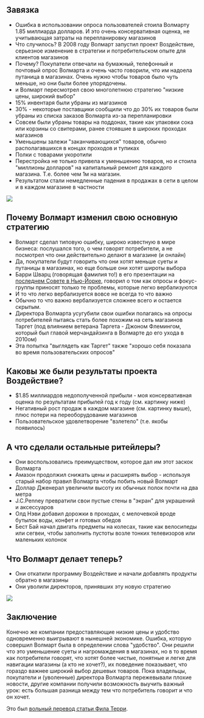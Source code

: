 ## Завязка
* Ошибка в использовании опроса пользователей стоила Волмарту 1.85 миллиарда долларов. И это очень консервативная оценка, не учитывающая затраты на перепланировку магазинов
* Что случилось? В 2008 году Волмарт запустил проект Воздействие, серьезное изменение в стратегии и потребительском опыте для клиентов магазинов
* Почему? Покупатели отвечали на бумажный, телефонный и почтовый опрос Волмарта и очень часто говорили, что им надоела путаница в магазинах. Очень нужно чтобы товаров было чуть меньше, но они были более упорядочены.
* и Волмарт пересмотрел свою многолетнюю стратегию "низкие цены, широкий выбор"
* 15% инвентаря были убраны из магазинов
* 30% - некоторые поставщики сообщили что до 30% их товаров были убраны из списка заказов Волмарта из-за перепланировки
* Совсем были убраны товары на поддонах, такие как упаковки сока или корзины со свитерами, ранее стоявшие в широких проходах магазинов
* Уменьшены залежи "заканчивающихся" товаров, обычно располагавшихся в концах проходов и тупиках
* Полки с товарами укоротили
* Перестройка не только привела к уменьшению товаров, но и стоила "миллионы долларов" на капитальный ремонт для каждого магазина. Т.е. более чем 1м на магазин.
* Результатом стали немедленные падения в продажах в сети в целом и в каждом магазине в частности

<img src="/images/posts/walmart.png" style="float:none;" />

## Почему Волмарт изменил свою основную стратегию
* Волмарт сделал типовую ошибку, широко известную в мире бизнеса: послушался того, о чем говорят потребители, а не посмотрел что они действительно делают в магазине (и онлайн)
* Да, покупатели будут говорить что они хотят меньше суеты и путаницы в магазинах, но еще больше они хотят широты выбора
* Барри Шварц (говорящая фамилия то!) в его презентации на [последнем Совете в Нью-Йорке](http://cgouncils.com/), говорил о том как опросы и фокус-группы приносят только те проблемы, которые легко вербализуются
* И то что легко вербализуется вовсе не всегда то что важно
* Обычно то что важно вербализуется сложнее всего и остается скрытым.
* Директора Волмарта усугубили свои ошибки полагаясь на опросы потребителей пытаясь стать более похожим на сеть магазинов Таргет (под влиянием ветерана Таргета - Джоном Флемингом, который был главой мерчандайзинга в Волмарте до его ухода в 2010ом)
* Эта попытка "выглядеть как Таргет" также "хорошо себя показала во время пользовательских опросов"

## Каковы же были результаты проекта Воздействие?
* $1.85 миллиардов недополученной прибыли - моя консервативная оценка по результатам прибылей год к году (см. картинку ниже)
* Негативный рост продаж в каждом магазине (см. картинку выше), плюс потери на переоборудование магазинов
* Пользовательское удовлетворение "взлетело" (т.е. якобы появилось)

## А что сделали остальные ритейлеры?
* Они воспользовались преимуществом, которое дал им этот заскок Волмарта
* Амазон продолжил снижать цены и расширять выбор - используя старый набор правил Волмарта чтобы побить новый Волмарт
* Доллар Дженерал увеличили высоту их обычных полок почти на два метра
* J.C.Penney превратили свои пустые стены в "экран" для украшений и аксессуаров
* Олд Нэви добавил дорожки в проходах, с мелочевкой вроде бутылок воды, конфет и готовых обедов
* Бест Бай начал двигать предметы на колесах, такие как велосипеды или сегвеи, чтобы заполнить пустоты возле тонких телевизоров или маленьких колонок

## Что Волмарт делает теперь?
* Они откатили программу Воздействие и начали добавлять продукты обратно в магазины
* Они уволили директоров, принявших эту новую стратегию

<img src="/images/posts/walmart2.jpg" style="float:none;" />

## Заключение
Конечно же компании предоставляющие низкие цены и удобство одновременно выигрывают в нынешней экономике. Ошибка, которую совершил Волмарт была в определении слова "удобство".  Они решили что это уменьшение суеты и нагромаждения в магазинах, но в то время как потребители говорят, что хотят более чистые, понятные и легке для навигации магазины (а кто не хочет?), их поведение показывает, что гораздо важнее широкий выбор дешевых товаров.   Пока владельцы, покупатели и (уволенные) директора Волмарта пережевывали плохие новости, другие компании получили возможность выучить важный урок: есть большая разница между тем что потребитель говорит и что он хочет.

Это был [вольный перевод статьи Фила Терри](http://dailyartifacts.com/walmarts-185-billon-dollar-mistake).
